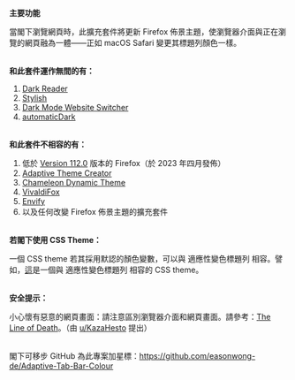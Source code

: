 <b>主要功能</b>

當閣下瀏覽網頁時，此擴充套件將更新 Firefox 佈景主題，使瀏覽器介面與正在瀏覽的網頁融為一體——正如 macOS Safari 變更其標題列顏色一樣。

<br><b>和此套件運作無間的有：</b>

<ol>
	<li><a href="https://addons.mozilla.org/firefox/addon/darkreader/">Dark Reader</a></li>
	<li><a href="https://addons.mozilla.org/firefox/addon/stylish/">Stylish</a></li>
	<li><a href="https://addons.mozilla.org/firefox/addon/dark-mode-website-switcher/">Dark Mode Website Switcher</a></li>
	<li><a href="https://addons.mozilla.org/firefox/addon/automatic-dark/">automaticDark</a></li>
</ol>

<br><b>和此套件不相容的有：</b>

<ol>
	<li>低於 <a href="https://www.mozilla.org/firefox/112.0/releasenotes/">Version 112.0</a> 版本的 Firefox（於 2023 年四月發佈）</li>
	<li><a href="https://addons.mozilla.org/firefox/addon/adaptive-theme-creator/">Adaptive Theme Creator</a></li>
	<li><a href="https://addons.mozilla.org/firefox/addon/chameleon-dynamic-theme-fixed/">Chameleon Dynamic Theme</a></li>
	<li><a href="https://addons.mozilla.org/firefox/addon/vivaldifox/">VivaldiFox</a></li>
	<li><a href="https://addons.mozilla.org/firefox/addon/envify/">Envify</a></li>
	<li>以及任何改變 Firefox 佈景主題的擴充套件</li>
</ol>

<br><b>若閣下使用 CSS Theme：</b>

一個 CSS theme 若其採用默認的顏色變數，可以與 適應性變色標題列 相容。譬如，<a href="https://github.com/easonwong-de/WhiteSurFirefoxThemeMacOS">這</a>是一個與 適應性變色標題列 相容的 CSS theme。

<br><b>安全提示：</b>

小心懷有惡意的網頁畫面：請注意區別瀏覽器介面和網頁畫面。請參考：<a href="https://textslashplain.com/2017/01/14/the-line-of-death/">The Line of Death</a>。（由 <a href="https://www.reddit.com/user/KazaHesto/">u/KazaHesto</a> 提出）

<br>閣下可移步 GitHub 為此專案加星標：<a href="https://github.com/easonwong-de/Adaptive-Tab-Bar-Colour">https://github.com/easonwong-de/Adaptive-Tab-Bar-Colour</a>
